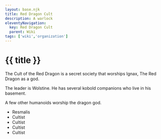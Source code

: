 ```yaml
---
layout: base.njk
title: Red Dragon Cult
description: A warlock
eleventyNavigation:
  key: Red Dragon Cult
  parent: Wiki
tags: ['wiki','organization']    
---
```


# {{ title }}

The Cult of the Red Dragon is a secret society that worships Ignax, The Red Dragon as a god.

The leader is Wolstine. He has several kobold companions who live in his basement.

A few other humanoids worship the dragon god.

* Resmalis
* Cultist
* Cultist
* Cultist
* Cultist